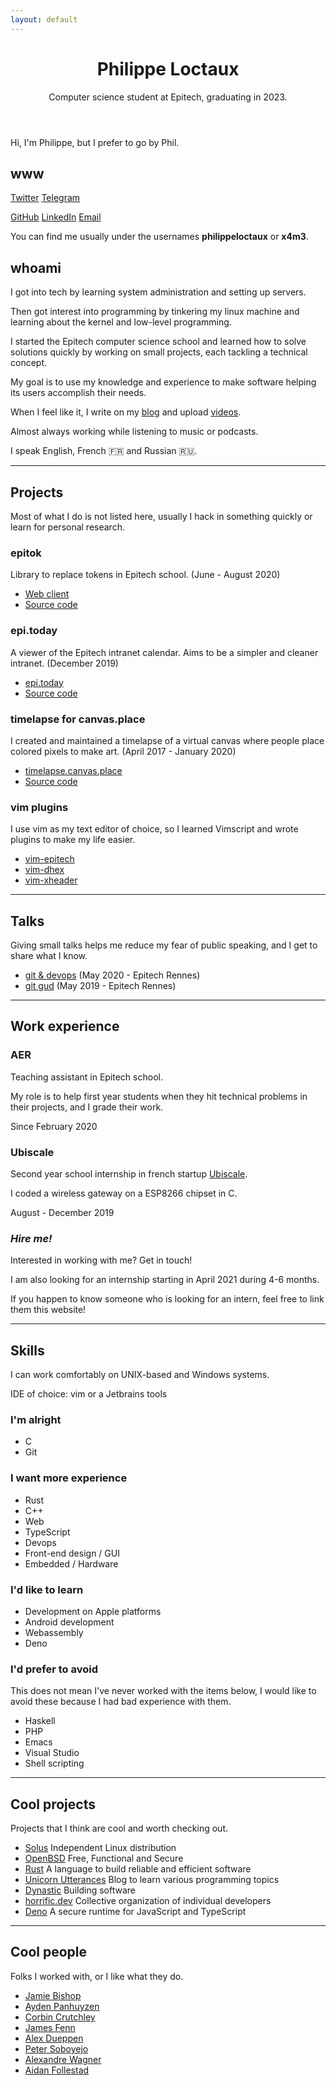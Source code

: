 ```yaml
---
layout: default
---
```


<header>
    <h1>Philippe Loctaux</h1>
    <p>Computer science student at Epitech, graduating in 2023.</p>
</header>

Hi, I'm Philippe, but I prefer to go by Phil.

## www

[Twitter](https://twitter.com/philippeloctaux) [Telegram](https://t.me/philippeloctaux)

[GitHub](https://github.com/x4m3) [LinkedIn](https://linkedin.com/in/philippeloctaux) [Email](/email)

You can find me usually under the usernames **philippeloctaux** or **x4m3**.

## whoami

I got into tech by learning system administration and setting up servers.

Then got interest into programming by tinkering my linux machine and learning about the kernel and low-level programming.

I started the Epitech computer science school and learned how to solve solutions quickly by working on small projects, each tackling a technical concept.

My goal is to use my knowledge and experience to make software helping its users accomplish their needs.

When I feel like it, I write on my [blog](https://blog.x4m3.rocks) and upload [videos](https://youtube.com/philippeloctaux).

Almost always working while listening to music or podcasts.

I speak English, French 🇫🇷 and Russian 🇷🇺.

---

## Projects

Most of what I do is not listed here, usually I hack in something quickly or learn for personal research.

### epitok

Library to replace tokens in Epitech school. (June - August 2020)

- [Web client](https://token.epi.today)
- [Source code](https://github.com/x4m3/epitok)

### epi.today

A viewer of the Epitech intranet calendar. Aims to be a simpler and cleaner intranet. (December 2019)

- [epi.today](https://epi.today)
- [Source code](https://github.com/x4m3/epi.today)

### timelapse for canvas.place

I created and maintained a timelapse of a virtual canvas where people place colored pixels to make art. (April 2017 - January 2020)

- [timelapse.canvas.place](https://timelapse.canvas.place)
- [Source code](https://github.com/x4m3/timelapse)

### vim plugins

I use vim as my text editor of choice, so I learned Vimscript and wrote plugins to make my life easier.

 - [vim-epitech](https://github.com/x4m3/vim-epitech)
 - [vim-dhex](https://github.com/x4m3/vim-dhex)
 - [vim-xheader](https://github.com/x4m3/vim-xheader)

---

## Talks

Giving small talks helps me reduce my fear of public speaking, and I get to share what I know.

- [git & devops](https://x4m3.rocks/talks/git-devops.pdf) (May 2020 - Epitech Rennes)
- [git gud](https://x4m3.rocks/talks/git-tek.pdf) (May 2019 -  Epitech Rennes)

---

## Work experience

### AER

Teaching assistant in Epitech school.

My role is to help first year students when they hit technical problems in their projects, and I grade their work.

Since February 2020

### Ubiscale

Second year school internship in french startup [Ubiscale](https://ubiscale.com).

I coded a wireless gateway on a ESP8266 chipset in C.

August - December 2019

### *Hire me!*

Interested in working with me? Get in touch!

I am also looking for an internship starting in April 2021 during 4-6 months.

If you happen to know someone who is looking for an intern, feel free to link them this website!

---

## Skills

I can work comfortably on UNIX-based and Windows systems.

IDE of choice: vim or a Jetbrains tools

### I'm alright

- C
- Git

### I want more experience

- Rust
- C++
- Web
- TypeScript
- Devops
- Front-end design / GUI
- Embedded / Hardware

### I'd like to learn

- Development on Apple platforms
- Android development
- Webassembly
- Deno

### I'd prefer to avoid

This does not mean I've never worked with the items below, I would like to avoid these because I had bad experience with them.

- Haskell
- PHP
- Emacs
- Visual Studio
- Shell scripting

---

## Cool projects

Projects that I think are cool and worth checking out.

- [Solus](https://getsol.us) Independent Linux distribution
- [OpenBSD](https://openbsd.org) Free, Functional and Secure
- [Rust](https://rust-lang.org) A language to build reliable and efficient software
- [Unicorn Utterances](https://unicorn-utterances.com) Blog to learn various programming topics
- [Dynastic](https://dynastic.co) Building software
- [horrific.dev](https://horrific.dev) Collective organization of individual developers
- [Deno](https://deno.land) A secure runtime for JavaScript and TypeScript

---

## Cool people

Folks I worked with, or I like what they do.

- [Jamie Bishop](https://jamiebi.shop)
- [Ayden Panhuyzen](https://ayden.dev)
- [Corbin Crutchley](https://crutchcorn.dev)
- [James Fenn](https://jfenn.me)
- [Alex Dueppen](https://ajd.sh)
- [Peter Soboyejo](https://petersoboyejo.com)
- [Alexandre Wagner](https://github.com/wagnerwave)
- [Aidan Follestad](https://af.codes)
